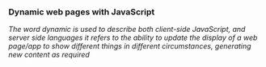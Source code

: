 ### Dynamic web pages with JavaScript

*The word dynamic is used to describe both client-side JavaScript, and server side languages it refers to the ability to update the display of a web page/app to show different things in different circumstances, generating new content as required*
